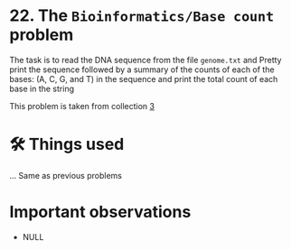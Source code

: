 # 22. The `Bioinformatics/Base count` problem
The task is to read the DNA sequence from the file `genome.txt` and Pretty print the sequence followed by a summary of the counts of each of the bases: (A, C, G, and T)  in the sequence and print the total count of each base in the string

This problem is taken from collection [3](https://github.com/harishtpj/Project-Unikode/blob/master/README.md#%E2%84%B9-about)

# 🛠 Things used
... Same as previous problems


# Important observations
- NULL
